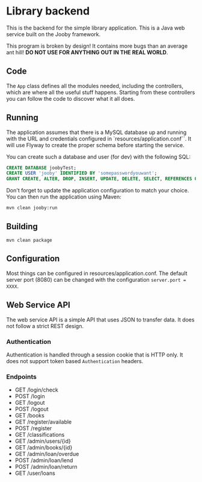 # Library backend

This is the backend for the simple library application. This is a Java
web service built on the Jooby framework.

This program is broken by design! It contains more bugs than an average ant 
hill! **DO NOT USE FOR ANYTHING OUT IN THE REAL WORLD**.

## Code

The `App` class defines all the modules needed, including the controllers, which
are where all the useful stuff happens. Starting from these controllers you can
follow the code to discover what it all does.

## Running

The application assumes that there is a MySQL database up and running with the
URL and credentials configured in `resources/application.conf``. It will use
Flyway to create the proper schema before starting the service.

You can create such a database and user (for dev) with the following SQL:

```SQL
CREATE DATABASE joobyTest;
CREATE USER 'jooby' IDENTIFIED BY 'somepasswordyouwant';
GRANT CREATE, ALTER, DROP, INSERT, UPDATE, DELETE, SELECT, REFERENCES ON joobyTest.* TO 'jooby';
```

Don't forget to update the application configuration to match your choice. You can then run the application using Maven:

```
mvn clean jooby:run
```

## Building

```
mvn clean package
```

## Configuration

Most things can be configured in resources/application.conf. The default server
port (8080) can be changed with the configuration `server.port = XXXX`.

## Web Service API

The web service API is a simple API that uses JSON to transfer data. It does 
not follow a strict REST design.

### Authentication

Authentication is handled through a session cookie that is HTTP only. It does 
not support token based `Authentication` headers.

### Endpoints

* GET  /login/check
* POST /login
* GET  /logout
* POST /logout
* GET  /books
* GET  /register/available
* POST /register
* GET  /classifications
* GET  /admin/users/{id}
* GET  /admin/books/{id}
* GET  /admin/loan/overdue
* POST /admin/loan/lend
* POST /admin/loan/return
* GET  /user/loans
